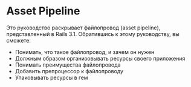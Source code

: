 # Asset Pipeline

Это руководство раскрывает файлопровод (asset pipeline), представленный в Rails 3.1.
Обратившись к этому руководству, вы сможете:

* Понимать, что такое файлопровод, и зачем он нужен
* Должным образом организовывать ресурсы своего приложения
* Понимать преимущества файлопровода
* Добавить препроцессор к файлопроводу
* Упаковывать ресурсы в гем
